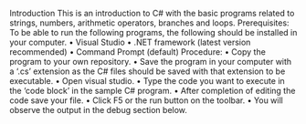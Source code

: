 Introduction
This is an introduction to C# with the basic programs related to strings, numbers, arithmetic operators, branches and loops.
Prerequisites:
To be able to run the following programs, the following should be installed in your computer.
•	Visual Studio
•	.NET framework (latest version recommended)
•	Command Prompt (default)
Procedure:
•	Copy  the program to your own repository.
•	Save the program in your computer with a ‘.cs’ extension as the C# files should be saved with that extension to be executable.
•	Open visual studio.
•	Type the code you want to execute in the ‘code block’ in the sample C# program.
•	After completion of editing the code save your file.
•	Click F5 or the run button on the toolbar.
•	You will observe the output in the debug section below.
